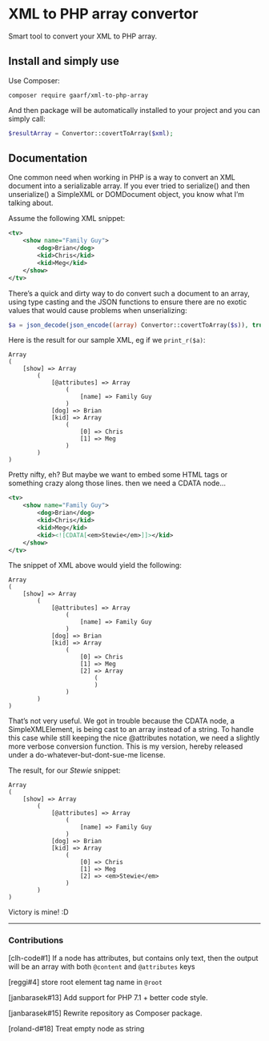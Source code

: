 XML to PHP array convertor
==========================

Smart tool to convert your XML to PHP array.

Install and simply use
----------------------

Use Composer:

```shell
composer require gaarf/xml-to-php-array
```

And then package will be automatically installed to your project and you can simply call:

```php
$resultArray = Convertor::covertToArray($xml);
```

Documentation
-------------

One common need when working in PHP is a way to convert an XML document
into a serializable array. If you ever tried to serialize() and then
unserialize() a SimpleXML or DOMDocument object, you know what I’m
talking about.

Assume the following XML snippet:

```xml
<tv>
	<show name="Family Guy">
		<dog>Brian</dog>
		<kid>Chris</kid>
		<kid>Meg</kid>
	</show>
</tv>
```

There’s a quick and dirty way to do convert such a document to an array,
using type casting and the JSON functions to ensure there are no exotic
values that would cause problems when unserializing:

```php
$a = json_decode(json_encode((array) Convertor::covertToArray($s)), true);
```

Here is the result for our sample XML, eg if we `print_r($a)`:

```
Array
(
    [show] => Array
        (
            [@attributes] => Array
                (
                    [name] => Family Guy
                )
            [dog] => Brian
            [kid] => Array
                (
                    [0] => Chris
                    [1] => Meg
                )
        )
)
```

Pretty nifty, eh? But maybe we want to embed some HTML tags or something
crazy along those lines. then we need a CDATA node…

```xml
<tv>
	<show name="Family Guy">
		<dog>Brian</dog>
		<kid>Chris</kid>
		<kid>Meg</kid>
		<kid><![CDATA[<em>Stewie</em>]]></kid>
	</show>
</tv>
```

The snippet of XML above would yield the following:

```
Array
(
    [show] => Array
        (
            [@attributes] => Array
                (
                    [name] => Family Guy
                )
            [dog] => Brian
            [kid] => Array
                (
                    [0] => Chris
                    [1] => Meg
                    [2] => Array
                        (
                        )
                )
        )
)
```

That’s not very useful. We got in trouble because the CDATA node, a
SimpleXMLElement, is being cast to an array instead of a string. To
handle this case while still keeping the nice @attributes notation, we
need a slightly more verbose conversion function. This is my version,
hereby released under a do-whatever-but-dont-sue-me license.

The result, for our *Stewie* snippet:

```
Array
(
    [show] => Array
        (
            [@attributes] => Array
                (
                    [name] => Family Guy
                )
            [dog] => Brian
            [kid] => Array
                (
                    [0] => Chris
                    [1] => Meg
                    [2] => <em>Stewie</em>
                )
        )
)
```

Victory is mine! :D

---

### Contributions

[clh-code#1] If a node has attributes, but contains only text, then the output will be an array with both ```@content``` and ```@attributes``` keys

[reggi#4] store root element tag name in ```@root```

[janbarasek#13] Add support for PHP 7.1 + better code style. 

[janbarasek#15] Rewrite repository as Composer package.

[roland-d#18] Treat empty node as string
